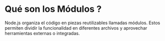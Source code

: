 # Qué son los Módulos ?

Node.js organiza el código en piezas reutilizables llamadas módulos. Estos permiten dividir la funcionalidad en diferentes archivos y aprovechar herramientas externas o integradas.
